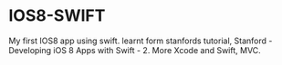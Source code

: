 # IOS8-SWIFT
My first IOS8 app using swift. learnt form stanfords tutorial, Stanford - Developing iOS 8 Apps with Swift - 2. More Xcode and Swift, MVC.
